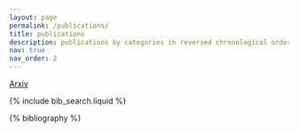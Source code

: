 ```yaml
---
layout: page
permalink: /publications/
title: publications
description: publications by categories in reversed chronological order
nav: true
nav_order: 2
---
```


[Arxiv](https://arxiv.org/a/bergman_a_1.html)

<!-- _pages/publications.md -->

<!-- Bibsearch Feature -->

{% include bib_search.liquid %}

<div class="publications">

{% bibliography %}

</div>
